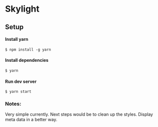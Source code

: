 # Skylight

## Setup

#### Install yarn

`$ npm install -g yarn`

#### Install dependencies

`$ yarn`

#### Run dev server

`$ yarn start`

### Notes:

Very simple currently. Next steps would be to clean up the styles. Display meta data in a better way.
